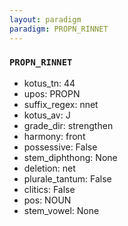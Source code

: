```yaml
---
layout: paradigm
paradigm: PROPN_RINNET
---
```

### ` PROPN_RINNET `


* kotus_tn: 44
* upos: PROPN
* suffix_regex: nnet
* kotus_av: J
* grade_dir: strengthen
* harmony: front
* possessive: False
* stem_diphthong: None
* deletion: net
* plurale_tantum: False
* clitics: False
* pos: NOUN
* stem_vowel: None
